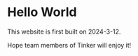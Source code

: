 ﻿---
authors:
  name: Grange
date: 2024-03-12
---
# Hello World

This website is first built on 2024-3-12.

Hope team members of Tinker will enjoy it!
